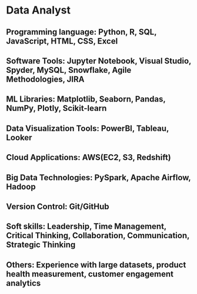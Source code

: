 # Data Analyst

## Programming language: Python, R, SQL, JavaScript, HTML, CSS, Excel
## Software Tools: Jupyter Notebook, Visual Studio, Spyder, MySQL, Snowflake, Agile Methodologies, JIRA
## ML Libraries: Matplotlib, Seaborn, Pandas, NumPy, Plotly, Scikit-learn
## Data Visualization Tools: PowerBI, Tableau, Looker
## Cloud Applications: AWS(EC2, S3, Redshift)
## Big Data Technologies: PySpark, Apache Airflow, Hadoop
## Version Control: Git/GitHub
## Soft skills: Leadership, Time Management, Critical Thinking, Collaboration, Communication, Strategic Thinking
## Others: Experience with large datasets, product health measurement, customer engagement analytics


